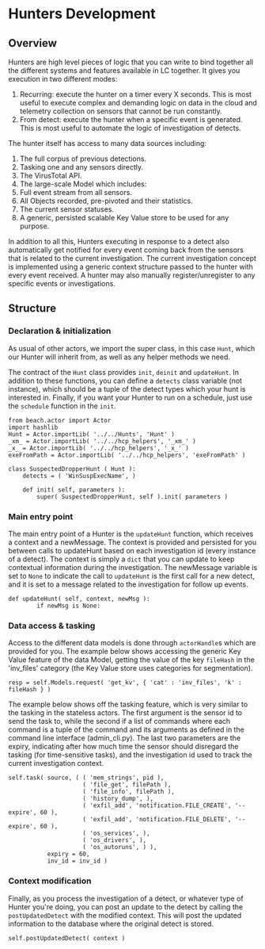 # Hunters Development

## Overview

Hunters are high level pieces of logic that you can write to bind together all the different systems and features available in LC together. It gives you execution in two different modes:

1. Recurring: execute the hunter on a timer every X seconds. This is most useful to execute complex and demanding logic on data in the cloud and telemetry collection on sensors that cannot be run constantly.
1. From detect: execute the hunter when a specific event is generated. This is most useful to automate the logic of investigation of detects.

The hunter itself has access to many data sources including:

1. The full corpus of previous detections.
1. Tasking one and any sensors directly.
1. The VirusTotal API.
1. The large-scale Model which includes:
  1. Full event stream from all sensors.
  1. All Objects recorded, pre-pivoted and their statistics.
  1. The current sensor statuses.
  1. A generic, persisted scalable Key Value store to be used for any purpose.

In addition to all this, Hunters executing in response to a detect also automatically get notified for every event coming back from the sensors that is related to the current investigation. The current investigation concept is implemented using a generic context structure passed to the hunter with every event received. A hunter may also manually register/unregister to any specific events or investigations.

## Structure

### Declaration & initialization

As usual of other actors, we import the super class, in this case `Hunt`, which our Hunter will inherit from, as well as any helper methods we need.

The contract of the `Hunt` class provides `init`, `deinit` and `updateHunt`. In addition to these functions, you can define a `detects` class variable (not instance), which should be a tuple of the detect types which your hunt is interested in. Finally, if you want your Hunter to run on a schedule, just use the `schedule` function in the `init`.

```
from beach.actor import Actor
import hashlib
Hunt = Actor.importLib( '../../Hunts', 'Hunt' )
_xm_ = Actor.importLib( '../../hcp_helpers', '_xm_' )
_x_ = Actor.importLib( '../../hcp_helpers', '_x_' )
exeFromPath = Actor.importLib( '../../hcp_helpers', 'exeFromPath' )

class SuspectedDropperHunt ( Hunt ):
    detects = ( 'WinSuspExecName', )

    def init( self, parameters ):
        super( SuspectedDropperHunt, self ).init( parameters )
```

### Main entry point

The main entry point of a Hunter is the `updateHunt` function, which receives a context and a newMessage. The context is provided and persisted for you between calls to updateHunt based on each investigation id (every instance of a detect). The context is simply a `dict` that you can update to keep contextual information during the investigation. The newMessage variable is set to `None` to indicate the call to `updateHunt` is the first call for a new detect, and it is set to a message related to the investigation for follow up events.

```
def updateHunt( self, context, newMsg ):
        if newMsg is None:
```

### Data access & tasking

Access to the different data models is done through `actorHandle`s which are provided for you. The example below shows accessing the generic Key Value feature of the data Model, getting the value of the key `fileHash` in the 'inv_files' category (the Key Value store uses categories for segmentation).

```
resp = self.Models.request( 'get_kv', { 'cat' : 'inv_files', 'k' : fileHash } )
```

The example below shows off the tasking feature, which is very similar to the tasking in the stateless actors. The first argument is the sensor id to send the task to, while the second if a list of commands where each command is a tuple of the command and its arguments as defined in the command line interface (admin_cli.py). The last two parameters are the expiry, indicating after how much time the sensor should disregard the tasking (for time-sensitive tasks), and the investigation id used to track the current investigation context.

```
self.task( source, ( ( 'mem_strings', pid ),
                     ( 'file_get', filePath ),
                     ( 'file_info', filePath ),
                     ( 'history_dump', ),
                     ( 'exfil_add', 'notification.FILE_CREATE', '--expire', 60 ),
                     ( 'exfil_add', 'notification.FILE_DELETE', '--expire', 60 ),
                     ( 'os_services', ),
                     ( 'os_drivers', ),
                     ( 'os_autoruns', ) ),
           expiry = 60,
           inv_id = inv_id )
```

### Context modification

Finally, as you process the investigation of a detect, or whatever type of Hunter you're doing, you can post an update to the detect by calling the `postUpdatedDetect` with the modified context. This will post the updated information to the database where the original detect is stored.

```
self.postUpdatedDetect( context )
```
